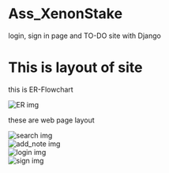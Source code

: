 # Ass_XenonStake
login, sign in page and TO-DO site with Django                           
                                
                            
                           
# This is layout of site

this is ER-Flowchart
                           
![ER img](https://github.com/op-beniwal/Ass_XwnonStake/blob/main/ER-Flowchart.png)  
              
these are web page layout
          
![search img](https://github.com/op-beniwal/Ass_XwnonStake/blob/main/search.png)                                                              
![add_note img](https://github.com/op-beniwal/Ass_XwnonStake/blob/main/add_note.png)                                                    
![login img](https://github.com/op-beniwal/Ass_XwnonStake/blob/main/login.png)                                                  
![sign img](https://github.com/op-beniwal/Ass_XwnonStake/blob/main/sing.png)                                                      




